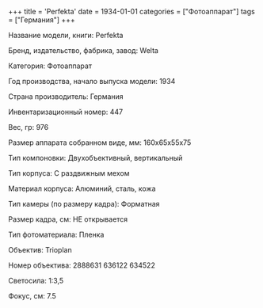 +++
title = 'Perfekta'
date = 1934-01-01
categories = ["Фотоаппарат"]
tags = ["Германия"]
+++

Название модели, книги: Perfekta

Бренд, издательство, фабрика, завод: Welta

Категория: Фотоаппарат

Год производства, начало выпуска модели: 1934

Страна производитель: Германия

Инвентаризационный номер: 447

Вес, гр: 976

Размер аппарата  собранном виде, мм: 160x65x55x75

Тип компоновки: Двухобъективный, вертикальный

Тип корпуса: С раздвижным мехом

Материал корпуса: Алюминий, сталь, кожа

Тип камеры (по размеру кадра): Форматная

Размер кадра, см: НЕ открывается

Тип фотоматериала: Пленка

Объектив: Trioplan

Номер объектива: 2888631
636122
634522

Светосила: 1:3,5

Фокус, см: 7.5

